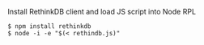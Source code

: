 Install RethinkDB client and load JS script into Node RPL

```
$ npm install rethinkdb
$ node -i -e "$(< rethindb.js)"
```

